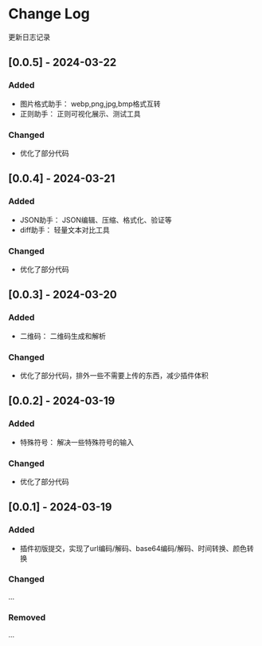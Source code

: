 # Change Log
更新日志记录
## [0.0.5] - 2024-03-22
### Added
- 图片格式助手： webp,png,jpg,bmp格式互转
- 正则助手： 正则可视化展示、测试工具

### Changed
- 优化了部分代码

## [0.0.4] - 2024-03-21
### Added
- JSON助手： JSON编辑、压缩、格式化、验证等
- diff助手： 轻量文本对比工具

### Changed
- 优化了部分代码

## [0.0.3] - 2024-03-20
### Added
- 二维码： 二维码生成和解析

### Changed
- 优化了部分代码，排外一些不需要上传的东西，减少插件体积

## [0.0.2] - 2024-03-19
### Added
- 特殊符号： 解决一些特殊符号的输入

### Changed
- 优化了部分代码

## [0.0.1] - 2024-03-19
### Added
- 插件初版提交，实现了url编码/解码、base64编码/解码、时间转换、颜色转换

### Changed
...
### Removed
...
